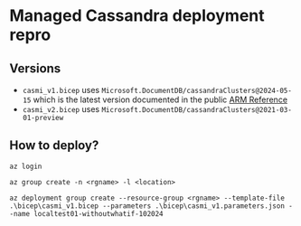 # Managed Cassandra deployment repro

## Versions

* `casmi_v1.bicep` uses `Microsoft.DocumentDB/cassandraClusters@2024-05-15` which is the latest version documented in the public [ARM Reference](https://learn.microsoft.com/en-us/azure/templates/microsoft.documentdb/cassandraclusters?pivots=deployment-language-arm-template)
* `casmi_v2.bicep` uses `Microsoft.DocumentDB/cassandraClusters@2021-03-01-preview`

## How to deploy?

```azcli
az login

az group create -n <rgname> -l <location>

az deployment group create --resource-group <rgname> --template-file .\bicep\casmi_v1.bicep --parameters .\bicep\casmi_v1.parameters.json --name localtest01-withoutwhatif-102024
```